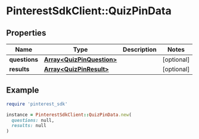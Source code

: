 # PinterestSdkClient::QuizPinData

## Properties

| Name | Type | Description | Notes |
| ---- | ---- | ----------- | ----- |
| **questions** | [**Array&lt;QuizPinQuestion&gt;**](QuizPinQuestion.md) |  | [optional] |
| **results** | [**Array&lt;QuizPinResult&gt;**](QuizPinResult.md) |  | [optional] |

## Example

```ruby
require 'pinterest_sdk'

instance = PinterestSdkClient::QuizPinData.new(
  questions: null,
  results: null
)
```

